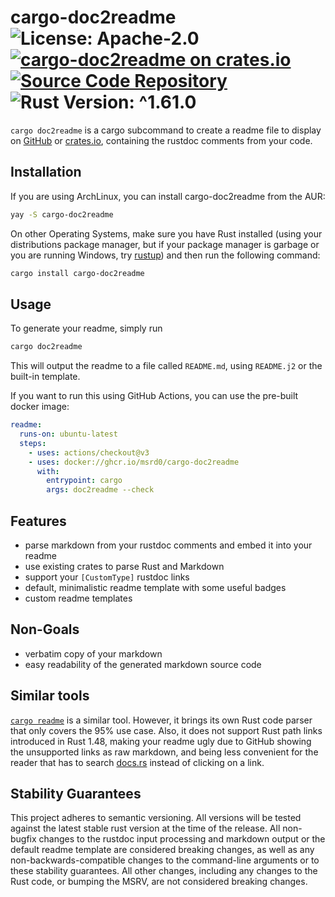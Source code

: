 # cargo-doc2readme ![License: Apache-2.0](https://img.shields.io/badge/license-Apache--2.0-blue) [![cargo-doc2readme on crates.io](https://img.shields.io/crates/v/cargo-doc2readme)](https://crates.io/crates/cargo-doc2readme) [![Source Code Repository](https://img.shields.io/badge/Code-On%20GitHub-blue?logo=GitHub)](https://github.com/msrd0/cargo-doc2readme) ![Rust Version: ^1.61.0](https://img.shields.io/badge/rustc-%5E1.61.0-orange.svg)

`cargo doc2readme` is a cargo subcommand to create a readme file to display on [GitHub][__link0] or [crates.io][__link1], containing the rustdoc comments from your code.


## Installation

If you are using ArchLinux, you can install cargo-doc2readme from the AUR:


```bash
yay -S cargo-doc2readme
```

On other Operating Systems, make sure you have Rust installed (using your distributions package manager, but if your package manager is garbage or you are running Windows, try [rustup][__link2]) and then run the following command:


```bash
cargo install cargo-doc2readme
```


## Usage

To generate your readme, simply run


```bash
cargo doc2readme
```

This will output the readme to a file called `README.md`, using `README.j2` or the built-in template.

If you want to run this using GitHub Actions, you can use the pre-built docker image:


```yaml
readme:
  runs-on: ubuntu-latest
  steps:
    - uses: actions/checkout@v3
    - uses: docker://ghcr.io/msrd0/cargo-doc2readme
      with:
        entrypoint: cargo
        args: doc2readme --check
```


## Features

 - parse markdown from your rustdoc comments and embed it into your readme
 - use existing crates to parse Rust and Markdown
 - support your `[CustomType]` rustdoc links
 - default, minimalistic readme template with some useful badges
 - custom readme templates


## Non-Goals

 - verbatim copy of your markdown
 - easy readability of the generated markdown source code


## Similar tools

[`cargo readme`][__link3] is a similar tool. However, it brings its own Rust code parser that only covers the 95% use case. Also, it does not support Rust path links introduced in Rust 1.48, making your readme ugly due to GitHub showing the unsupported links as raw markdown, and being less convenient for the reader that has to search [docs.rs][__link4] instead of clicking on a link.


## Stability Guarantees

This project adheres to semantic versioning. All versions will be tested against the latest stable rust version at the time of the release. All non-bugfix changes to the rustdoc input processing and markdown output or the default readme template are considered breaking changes, as well as any non-backwards-compatible changes to the command-line arguments or to these stability guarantees. All other changes, including any changes to the Rust code, or bumping the MSRV, are not considered breaking changes.


 [__link0]: https://github.com
 [__link1]: https://crates.io
 [__link2]: https://rustup.rs/
 [__link3]: https://github.com/livioribeiro/cargo-readme
 [__link4]: https://docs.rs
